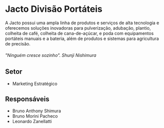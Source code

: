 # Jacto Divisão Portáteis
A Jacto possui uma ampla linha de produtos e serviços de alta tecnologia e oferecemos soluções inovadoras para pulverização, adubação, plantio, colheita de café, colheita de cana-de-açúcar, e poda com equipamentos portáteis manuais e a bateria, além de produtos e sistemas para agricultura de precisão.

###### "Ninguém cresce sozinho". Shunji Nishimura

## Setor
- Marketing Estratégico 

## Responsáveis
- Bruno Anthony Shimura
- Bruno Morini Pacheco
- Leonardo Zanellatti
